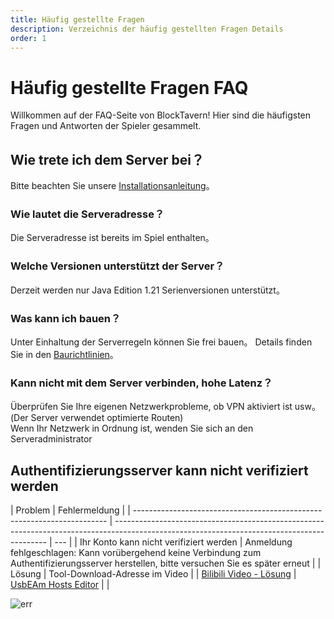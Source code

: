 ```yaml
---
title: Häufig gestellte Fragen
description: Verzeichnis der häufig gestellten Fragen Details
order: 1
---
```


# Häufig gestellte Fragen FAQ

Willkommen auf der FAQ-Seite von BlockTavern! Hier sind die häufigsten Fragen und Antworten der Spieler gesammelt.

## Wie trete ich dem Server bei？

Bitte beachten Sie unsere [Installationsanleitung](/de-DE/InstallationTutorial/installation-details)。

### Wie lautet die Serveradresse？

Die Serveradresse ist bereits im Spiel enthalten。

### Welche Versionen unterstützt der Server？

Derzeit werden nur Java Edition 1.21 Serienversionen unterstützt。

### Was kann ich bauen？

Unter Einhaltung der Serverregeln können Sie frei bauen。 Details finden Sie in den [Baurichtlinien](/de-DE/GameplayGuide/server-rules)。

### Kann nicht mit dem Server verbinden, hohe Latenz？

Überprüfen Sie Ihre eigenen Netzwerkprobleme, ob VPN aktiviert ist usw。 (Der Server verwendet optimierte Routen)  
Wenn Ihr Netzwerk in Ordnung ist, wenden Sie sich an den Serveradministrator

## Authentifizierungsserver kann nicht verifiziert werden

| Problem                                                                 | Fehlermeldung                                                                                                                               |
| ----------------------------------------------------------------------- | ------------------------------------------------------------------------------------------------------------------------------------------- | --- |
| Ihr Konto kann nicht verifiziert werden                                 | Anmeldung fehlgeschlagen: Kann vorübergehend keine Verbindung zum Authentifizierungsserver herstellen, bitte versuchen Sie es später erneut |
| Lösung                                                                  | Tool-Download-Adresse im Video                                                                                                              |
| [Bilibili Video - Lösung](https://www.bilibili.com/video/BV16tejetEUH/) | [UsbEAm Hosts Editor](https://www.dogfight360.com/blog/18627/)                                                                              |     |

![err](/assets/FAQ/faq-details/faq-details01.png)

<Contributors />

<GitHistoryInformation />
